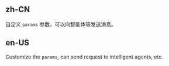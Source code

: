 ## zh-CN

自定义 `params` 参数，可以向智能体等发送消息。

## en-US

Customize the `params`, can send request to intelligent agents, etc.
